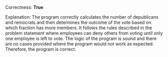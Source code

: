 Correctness: **True**

Explanation: The program correctly calculates the number of depublicans and remocrats and then determines the outcome of the vote based on which fraction has more members. It follows the rules described in the problem statement where employees can deny others from voting until only one employee is left to vote. The logic of the program is sound and there are no cases provided where the program would not work as expected. Therefore, the program is correct.